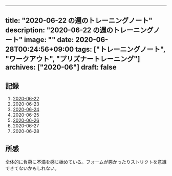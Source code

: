 
---
title: "2020-06-22 の週のトレーニングノート"
description: "2020-06-22 の週のトレーニングノート"
image: ""
date: 2020-06-28T00:24:56+09:00
tags: ["トレーニングノート", "ワークアウト", "プリズナートレーニング"]
archives: ["2020-06"]
draft: false
---

## 記録

1. [2020-06-22](https://scrapbox.io/tbsmcd-memo/2020-06-22)
1. 2020-06-23
1. [2020-06-24](https://scrapbox.io/tbsmcd-memo/2020-06-24)
1. 2020-06-25
1. [2020-06-26](https://scrapbox.io/tbsmcd-memo/2020-06-26)
1. 2020-06-27
1. 2020-06-28
  

## 所感
全体的に負荷に不満を感じ始めている。フォームが悪かったりストリクトを意識できてないかもしれない。
